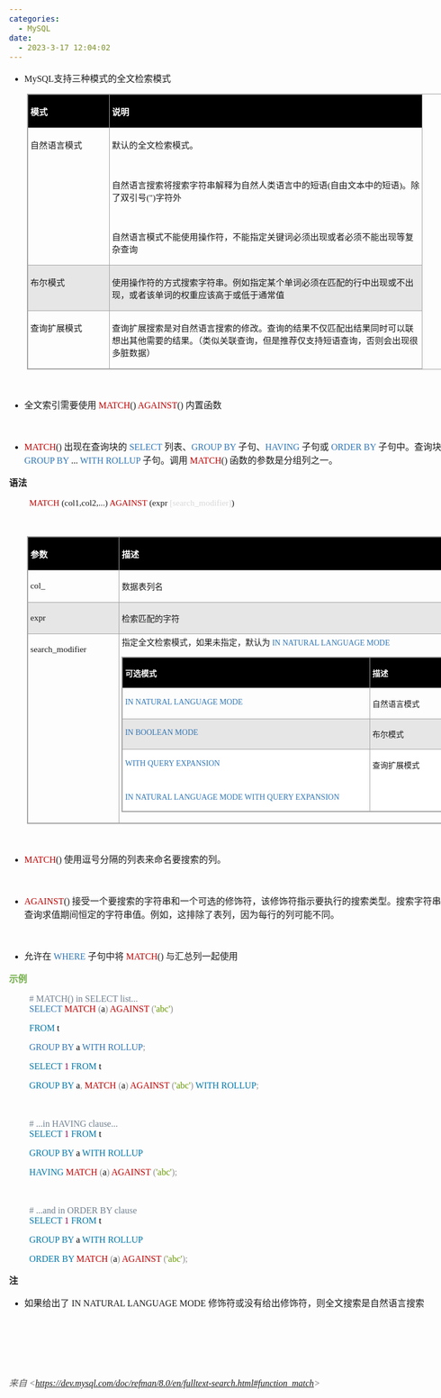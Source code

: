 ```yaml
---
categories:
  - MySQL
date:
  - 2023-3-17 12:04:02
---
```


<body lang=zh-CN style='font-family:"Microsoft YaHei UI";font-size:12.0pt'>
<!--StartFragment-->

<div style='direction:ltr;border-width:100%'>

<div style='direction:ltr;margin-top:0in;margin-left:0in;width:8.6909in'>

<div style='direction:ltr;margin-top:0in;margin-left:0in;width:8.6909in'>

<ul type=disc style='direction:ltr;unicode-bidi:embed;margin-top:0in;
 margin-bottom:0in'>
 <li style='margin-top:0;margin-bottom:0;vertical-align:middle'><span
     style='font-family:"Comic Sans MS";font-size:12.0pt'>MySQL</span><span
     style='font-family:"Microsoft YaHei UI";font-size:12.0pt'>支持三种模式的全文检索模式</span></li>
</ul>

<div style='direction:ltr'>

<table border=1 cellpadding=0 cellspacing=0 valign=top style='direction:ltr;
 border-collapse:collapse;border-style:solid;border-color:#A3A3A3;border-width:
 1pt;margin-left:.3333in' title="" summary="">
 <tr>
  <td style='border-style:solid;border-color:#A3A3A3;border-width:1pt;
  background-color:black;vertical-align:top;width:1.4159in;padding:2.0pt 3.0pt 2.0pt 3.0pt'>
  <p style='font-family:"Microsoft YaHei UI";font-size:11.5pt;
  color:white'><span style='font-weight:bold'>模式</span></p>
  </td>
  <td style='border-style:solid;border-color:#A3A3A3;border-width:1pt;
  background-color:black;vertical-align:top;width:5.6312in;padding:2.0pt 3.0pt 2.0pt 3.0pt'>
  <p style='font-family:"Microsoft YaHei UI";font-size:11.5pt;
  color:white'><span style='font-weight:bold'>说明</span></p>
  </td>
 </tr>
 <tr>
  <td style='border-style:solid;border-color:#A3A3A3;border-width:1pt;
  vertical-align:top;width:1.4159in;padding:2.0pt 3.0pt 2.0pt 3.0pt'>
  <p style='font-family:"Microsoft YaHei UI";font-size:11.5pt'>自然语言模式</p>
  </td>
  <td style='border-style:solid;border-color:#A3A3A3;border-width:1pt;
  vertical-align:top;width:5.6979in;padding:2.0pt 3.0pt 2.0pt 3.0pt'>
  <p style='font-family:"Microsoft YaHei UI";font-size:11.5pt'>默认的全文检索模式。</p>
  <p style='font-family:"Comic Sans MS";font-size:11.5pt'>&nbsp;</p>
  <p style='font-size:11.5pt'><span style='font-family:"Microsoft YaHei UI"'>自然语言搜索将搜索字符串解释为自然人类语言中的短语</span><span
  style='font-family:"Comic Sans MS"'>(</span><span style='font-family:"Microsoft YaHei UI"'>自由文本中的短语</span><span
  style='font-family:"Comic Sans MS"'>)</span><span style='font-family:"Microsoft YaHei UI"'>。除了双引号</span><span
  style='font-family:"Comic Sans MS"'>(&quot;)</span><span style='font-family:
  "Microsoft YaHei UI"'>字符外</span></p>
  <p style='font-family:"Comic Sans MS";font-size:11.5pt'>&nbsp;</p>
  <p style='font-family:"Microsoft YaHei UI";font-size:11.5pt'>自然语言模式不能使用操作符，不能指定关键词必须出现或者必须不能出现等复杂查询</p>
  </td>
 </tr>
 <tr>
  <td style='border-style:solid;border-color:#A3A3A3;border-width:1pt;
  background-color:#E7E6E6;vertical-align:top;width:1.4159in;padding:2.0pt 3.0pt 2.0pt 3.0pt'>
  <p style='font-family:"Microsoft YaHei UI";font-size:11.5pt'>布尔模式</p>
  </td>
  <td style='border-style:solid;border-color:#A3A3A3;border-width:1pt;
  background-color:#E7E6E6;vertical-align:top;width:5.6312in;padding:2.0pt 3.0pt 2.0pt 3.0pt'>
  <p style='font-family:"Microsoft YaHei UI";font-size:11.5pt'>使用操作符的方式搜索字符串。例如指定某个单词必须在匹配的行中出现或不出现，或者该单词的权重应该高于或低于通常值</p>
  </td>
 </tr>
 <tr>
  <td style='border-style:solid;border-color:#A3A3A3;border-width:1pt;
  vertical-align:top;width:1.4159in;padding:2.0pt 3.0pt 2.0pt 3.0pt'>
  <p style='font-family:"Microsoft YaHei UI";font-size:11.5pt'>查询扩展模式</p>
  </td>
  <td style='border-style:solid;border-color:#A3A3A3;border-width:1pt;
  vertical-align:top;width:5.6312in;padding:2.0pt 3.0pt 2.0pt 3.0pt'>
  <p style='font-family:"Microsoft YaHei UI";font-size:11.5pt'>查询扩展搜索是对自然语言搜索的修改。查询的结果不仅匹配出结果同时可以联想出其他需要的结果。（类似关联查询，但是推荐仅支持短语查询，否则会出现很多脏数据）</p>
  </td>
 </tr>
</table>

</div>

<p style='font-family:"Comic Sans MS";font-size:12.0pt'>&nbsp;</p>

<ul type=disc style='direction:ltr;unicode-bidi:embed;margin-top:0in;
 margin-bottom:0in'>
 <li style='margin-top:0;margin-bottom:0;vertical-align:middle'><span
     style='font-family:"Microsoft YaHei UI";font-size:12.0pt' lang=zh-CN>全文索引需要使用</span><span
     style='font-family:"Comic Sans MS";font-size:12.0pt' lang=en-US> </span><span
     style='font-family:"Comic Sans MS";font-size:12.0pt;color:#C00000'
     lang=en-US>MATCH</span><span style='font-family:"Comic Sans MS";
     font-size:12.0pt' lang=en-US>() </span><span style='font-family:"Comic Sans MS";
     font-size:12.0pt;color:#C00000' lang=en-US>AGAINST</span><span
     style='font-family:"Comic Sans MS";font-size:12.0pt' lang=en-US>() </span><span
     style='font-family:"Microsoft YaHei UI";font-size:12.0pt' lang=zh-CN>内置函数</span></li>
</ul>

<p style='margin-left:.375in;font-family:"Comic Sans MS";font-size:
12.0pt'>&nbsp;</p>

<ul type=disc style='direction:ltr;unicode-bidi:embed;margin-top:0in;
 margin-bottom:0in'>
 <li style='margin-top:0;margin-bottom:0;vertical-align:middle'><span
     style='font-family:"Comic Sans MS";font-size:12.0pt;color:#C00000'>MATCH</span><span
     style='font-family:"Comic Sans MS";font-size:12.0pt'>() </span><span
     style='font-family:"Microsoft YaHei UI";font-size:12.0pt'>出现在查询块的 </span><span
     style='font-family:"Comic Sans MS";font-size:12.0pt;color:#2E75B5'>SELECT </span><span
     style='font-family:"Microsoft YaHei UI";font-size:12.0pt'>列表、</span><span
     style='font-family:"Comic Sans MS";font-size:12.0pt;color:#2E75B5'>GROUP
     BY </span><span style='font-family:"Microsoft YaHei UI";font-size:12.0pt'>子句、</span><span
     style='font-family:"Comic Sans MS";font-size:12.0pt;color:#2E75B5'>HAVING </span><span
     style='font-family:"Microsoft YaHei UI";font-size:12.0pt'>子句或 </span><span
     style='font-family:"Comic Sans MS";font-size:12.0pt;color:#2E75B5'>ORDER
     BY </span><span style='font-family:"Microsoft YaHei UI";font-size:12.0pt'>子句中。查询块包含一个
     </span><span style='font-family:"Comic Sans MS";font-size:12.0pt;
     color:#2E75B5'>GROUP BY</span><span style='font-family:"Comic Sans MS";
     font-size:12.0pt'> ... </span><span style='font-family:"Comic Sans MS";
     font-size:12.0pt;color:#2E75B5'>WITH ROLLUP </span><span style='font-family:
     "Microsoft YaHei UI";font-size:12.0pt'>子句。调用 </span><span
     style='font-family:"Comic Sans MS";font-size:12.0pt;color:#C00000'>MATCH</span><span
     style='font-family:"Comic Sans MS";font-size:12.0pt'>() </span><span
     style='font-family:"Microsoft YaHei UI";font-size:12.0pt'>函数的参数是分组列之一。</span></li>
</ul>

<p style='font-family:"Microsoft YaHei UI";font-size:12.0pt'><span
style='font-weight:bold'>语法</span></p>

<p style='margin-left:.375in;font-family:"Comic Sans MS";font-size:
11.5pt'><span style='color:#C00000'>MATCH</span> (col1,col2,...) <span
style='color:#C00000'>AGAINST</span> (expr<span style='color:#D8D8D8'>
[search_modifier]</span>)</p>

<p style='margin-left:.375in;font-family:"Comic Sans MS";font-size:
12.0pt'>&nbsp;</p>

<div style='direction:ltr'>

<table border=1 cellpadding=0 cellspacing=0 valign=top style='direction:ltr;
 border-collapse:collapse;border-style:solid;border-color:#A3A3A3;border-width:
 1pt;margin-left:.3333in' title="" summary="">
 <tr>
  <td style='border-style:solid;border-color:#A3A3A3;border-width:1pt;
  background-color:black;vertical-align:top;width:1.5986in;padding:2.0pt 3.0pt 2.0pt 3.0pt'>
  <p style='font-family:"Microsoft YaHei UI";font-size:11.5pt;
  color:white'><span style='font-weight:bold'>参数</span></p>
  </td>
  <td style='border-style:solid;border-color:#A3A3A3;border-width:1pt;
  background-color:black;vertical-align:top;width:6.6291in;padding:2.0pt 3.0pt 2.0pt 3.0pt'>
  <p style='font-family:"Microsoft YaHei UI";font-size:11.5pt;
  color:white'><span style='font-weight:bold'>描述</span></p>
  </td>
 </tr>
 <tr>
  <td style='border-style:solid;border-color:#A3A3A3;border-width:1pt;
  vertical-align:top;width:1.5986in;padding:2.0pt 3.0pt 2.0pt 3.0pt'>
  <p style='font-family:"Comic Sans MS";font-size:11.5pt'
  lang=en-US>col_</p>
  </td>
  <td style='border-style:solid;border-color:#A3A3A3;border-width:1pt;
  vertical-align:top;width:6.6291in;padding:2.0pt 3.0pt 2.0pt 3.0pt'>
  <p style='font-family:"Microsoft YaHei UI";font-size:11.0pt'>数据表列名</p>
  </td>
 </tr>
 <tr>
  <td style='border-style:solid;border-color:#A3A3A3;border-width:1pt;
  background-color:#E7E6E6;vertical-align:top;width:1.5986in;padding:2.0pt 3.0pt 2.0pt 3.0pt'>
  <p style='font-family:"Comic Sans MS";font-size:11.5pt'
  lang=en-US>expr</p>
  </td>
  <td style='border-style:solid;border-color:#A3A3A3;border-width:1pt;
  background-color:#E7E6E6;vertical-align:top;width:6.6291in;padding:2.0pt 3.0pt 2.0pt 3.0pt'>
  <p style='font-family:"Microsoft YaHei UI";font-size:11.0pt'>检索匹配的字符</p>
  </td>
 </tr>
 <tr>
  <td style='border-style:solid;border-color:#A3A3A3;border-width:1pt;
  vertical-align:top;width:1.5986in;padding:2.0pt 3.0pt 2.0pt 3.0pt'>
  <p style='font-family:"Comic Sans MS";font-size:11.5pt'>search_modifier</p>
  </td>
  <td style='border-style:solid;border-color:#A3A3A3;border-width:1pt;
  vertical-align:top;width:6.7611in;padding:2.0pt 3.0pt 2.0pt 3.0pt'>
  <p style='margin:0in'><span style='font-family:"Microsoft YaHei UI";
  font-size:11.0pt' lang=zh-CN>指定全文检索模式，如果未指定，默认为</span><span style='font-family:
  "Comic Sans MS";font-size:11.0pt' lang=en-US> </span><span style='font-family:
  "Comic Sans MS";font-size:10.5pt;color:#2E75B5' lang=zh-CN>IN NATURAL
  LANGUAGE MODE</span></p>
  <div style='direction:ltr'>
  <table border=1 cellpadding=0 cellspacing=0 valign=top style='direction:ltr;
   border-collapse:collapse;border-style:solid;border-color:#A3A3A3;border-width:
   1pt' title="" summary="">
   <tr>
    <td style='border-style:solid;border-color:#A3A3A3;border-width:1pt;
    background-color:black;vertical-align:top;width:4.5097in;padding:2.0pt 3.0pt 2.0pt 3.0pt'>
    <p style='font-family:"Microsoft YaHei UI";font-size:10.5pt;
    color:white'><span style='font-weight:bold'>可选模式</span></p>
    </td>
    <td style='border-style:solid;border-color:#A3A3A3;border-width:1pt;
    background-color:black;vertical-align:top;width:2.0687in;padding:2.0pt 3.0pt 2.0pt 3.0pt'>
    <p style='font-family:"Microsoft YaHei UI";font-size:10.5pt;
    color:white'><span style='font-weight:bold'>描述</span></p>
    </td>
   </tr>
   <tr>
    <td style='border-style:solid;border-color:#A3A3A3;border-width:1pt;
    vertical-align:top;width:4.5097in;padding:2.0pt 3.0pt 2.0pt 3.0pt'>
    <p style='font-family:"Comic Sans MS";font-size:10.5pt;
    color:#2E75B5'>IN NATURAL LANGUAGE MODE</p>
    </td>
    <td style='border-style:solid;border-color:#A3A3A3;border-width:1pt;
    vertical-align:top;width:2.0687in;padding:2.0pt 3.0pt 2.0pt 3.0pt'>
    <p style='font-family:"Microsoft YaHei UI";font-size:10.5pt'>自然语言模式</p>
    </td>
   </tr>
   <tr>
    <td style='border-style:solid;border-color:#A3A3A3;border-width:1pt;
    background-color:#E7E6E6;vertical-align:top;width:4.5097in;padding:2.0pt 3.0pt 2.0pt 3.0pt'>
    <p style='font-family:"Comic Sans MS";font-size:10.5pt;
    color:#2E75B5'>IN BOOLEAN MODE</p>
    </td>
    <td style='border-style:solid;border-color:#A3A3A3;border-width:1pt;
    background-color:#E7E6E6;vertical-align:top;width:2.0687in;padding:2.0pt 3.0pt 2.0pt 3.0pt'>
    <p style='font-family:"Microsoft YaHei UI";font-size:10.5pt'>布尔模式</p>
    </td>
   </tr>
   <tr>
    <td style='border-style:solid;border-color:#A3A3A3;border-width:1pt;
    background-color:white;vertical-align:top;width:4.5097in;padding:2.0pt 3.0pt 2.0pt 3.0pt'>
    <p style='font-family:"Comic Sans MS";font-size:10.5pt;
    color:#2E75B5'>WITH QUERY EXPANSION</p>
    <p style='font-family:"Comic Sans MS";font-size:10.5pt;
    color:#2E75B5'>&nbsp;</p>
    <p style='font-family:"Comic Sans MS";font-size:10.5pt;
    color:#2E75B5'>IN NATURAL LANGUAGE MODE WITH QUERY EXPANSION</p>
    </td>
    <td style='border-style:solid;border-color:#A3A3A3;border-width:1pt;
    background-color:white;vertical-align:top;width:2.0687in;padding:2.0pt 3.0pt 2.0pt 3.0pt'>
    <p style='font-family:"Microsoft YaHei UI";font-size:10.5pt'>查询扩展模式</p>
    </td>
   </tr>
  </table>
  </div>
  </td>
 </tr>
</table>

</div>

<p style='margin-left:.375in;font-family:"Comic Sans MS";font-size:
12.0pt'>&nbsp;</p>

<ul type=disc style='direction:ltr;unicode-bidi:embed;margin-top:0in;
 margin-bottom:0in'>
 <li style='margin-top:0;margin-bottom:0;vertical-align:middle'><span
     style='font-family:"Comic Sans MS";font-size:12.0pt;color:#C00000'
     lang=en-US>MATCH</span><span style='font-family:"Comic Sans MS";
     font-size:12.0pt' lang=en-US>() </span><span style='font-family:"Microsoft YaHei UI";
     font-size:12.0pt' lang=zh-CN>使用逗号分隔的列表来命名要搜索的列。</span></li>
</ul>

<p style='margin-left:.375in;font-family:"Comic Sans MS";font-size:
12.0pt' lang=en-US>&nbsp;</p>

<ul type=disc style='direction:ltr;unicode-bidi:embed;margin-top:0in;
 margin-bottom:0in'>
 <li style='margin-top:0;margin-bottom:0;vertical-align:middle'><span
     style='font-family:"Comic Sans MS";font-size:12.0pt;color:#C00000'
     lang=en-US>AGAINST</span><span style='font-family:"Comic Sans MS";
     font-size:12.0pt' lang=en-US>() </span><span style='font-family:"Microsoft YaHei UI";
     font-size:12.0pt' lang=zh-CN>接受一个要搜索的字符串和一个可选的修饰符，该修饰符指示要执行的搜索类型。搜索字符串必须是在查询求值期间恒定的字符串值。例如，这排除了表列，因为每行的列可能不同。</span></li>
</ul>

<p style='margin-left:.375in;font-family:"Comic Sans MS";font-size:
12.0pt'>&nbsp;</p>

<ul type=disc style='direction:ltr;unicode-bidi:embed;margin-top:0in;
 margin-bottom:0in'>
 <li style='margin-top:0;margin-bottom:0;vertical-align:middle'><span
     style='font-family:"Microsoft YaHei UI";font-size:12.0pt'>允许在 </span><span
     style='font-family:"Comic Sans MS";font-size:12.0pt;color:#2E75B5'>WHERE </span><span
     style='font-family:"Microsoft YaHei UI";font-size:12.0pt'>子句中将 </span><span
     style='font-family:"Comic Sans MS";font-size:12.0pt;color:#C00000'>MATCH</span><span
     style='font-family:"Comic Sans MS";font-size:12.0pt'>() </span><span
     style='font-family:"Microsoft YaHei UI";font-size:12.0pt'>与汇总列一起使用</span></li>
</ul>

<p style='font-family:"Microsoft YaHei UI";font-size:12.0pt;
color:#70AD47'><span style='font-weight:bold'>示例</span></p>

<p style='margin-left:.375in;font-family:"Comic Sans MS";font-size:
12.0pt'><span style='color:slategray'># MATCH() in SELECT list...</span><span
style='color:black'><br>
</span><span style='color:#2E75B5'>SELECT </span><span style='color:#C00000'>MATCH
</span><span style='color:#909090'>(</span><span style='color:black'>a</span><span
style='color:#909090'>) </span><span style='color:#C00000'>AGAINST </span><span
style='color:#909090'>(</span><span style='color:#669900'>'abc'</span><span
style='color:#909090'>)</span></p>

<p style='margin-left:.375in;font-family:"Comic Sans MS";font-size:
12.0pt'><span style='color:#0077AA'>FROM</span><span style='color:black'> t </span></p>

<p style='margin-left:.375in;font-family:"Comic Sans MS";font-size:
12.0pt'><span style='color:#2E75B5'>GROUP BY</span><span style='color:black'> a
</span><span style='color:#2E75B5'>WITH ROLLUP</span><span style='color:#909090'>;</span></p>

<p style='margin-left:.375in;font-family:"Comic Sans MS";font-size:
12.0pt'><span style='color:#0077AA'>SELECT </span><span style='color:#990055'>1
</span><span style='color:#0077AA'>FROM</span><span style='color:black'> t </span></p>

<p style='margin-left:.375in;font-family:"Comic Sans MS";font-size:
12.0pt'><span style='color:#0077AA'>GROUP BY</span><span style='color:black'> a</span><span
style='color:#909090'>, </span><span style='color:#C00000'>MATCH </span><span
style='color:#909090'>(</span><span style='color:black'>a</span><span
style='color:#909090'>) </span><span style='color:#C00000'>AGAINST </span><span
style='color:#909090'>(</span><span style='color:#669900'>'abc'</span><span
style='color:#909090'>) </span><span style='color:#0077AA'>WITH ROLLUP</span><span
style='color:#909090'>;</span></p>

<p style='margin-left:.375in;font-family:"Comic Sans MS";font-size:
12.0pt;color:slategray'>&nbsp;</p>

<p style='margin-left:.375in;font-family:"Comic Sans MS";font-size:
12.0pt'><span style='color:slategray'># ...in HAVING clause...</span><span
style='color:black'><br>
</span><span style='color:#0077AA'>SELECT </span><span style='color:#990055'>1 </span><span
style='color:#0077AA'>FROM</span><span style='color:black'> t</span></p>

<p style='margin-left:.375in;font-family:"Comic Sans MS";font-size:
12.0pt'><span style='color:#0077AA'>GROUP BY</span><span style='color:black'> a
</span><span style='color:#0077AA'>WITH ROLLUP </span></p>

<p style='margin-left:.375in;font-family:"Comic Sans MS";font-size:
12.0pt'><span style='color:#0077AA'>HAVING </span><span style='color:#C00000'>MATCH
</span><span style='color:#909090'>(</span><span style='color:black'>a</span><span
style='color:#909090'>) </span><span style='color:#C00000'>AGAINST </span><span
style='color:#909090'>(</span><span style='color:#669900'>'abc'</span><span
style='color:#909090'>);</span></p>

<p style='margin-left:.375in;font-family:"Comic Sans MS";font-size:
12.0pt;color:#909090'>&nbsp;</p>

<p style='margin-left:.375in;font-family:"Comic Sans MS";font-size:
12.0pt'><span style='color:slategray'># ...and in ORDER BY clause</span><span
style='color:black'><br>
</span><span style='color:#0077AA'>SELECT </span><span style='color:#990055'>1 </span><span
style='color:#0077AA'>FROM</span><span style='color:black'> t </span></p>

<p style='margin-left:.375in;font-family:"Comic Sans MS";font-size:
12.0pt'><span style='color:#0077AA'>GROUP BY</span><span style='color:black'> a
</span><span style='color:#0077AA'>WITH ROLLUP </span></p>

<p style='margin-left:.375in;font-family:"Comic Sans MS";font-size:
12.0pt'><span style='color:#0077AA'>ORDER BY </span><span style='color:#C00000'>MATCH
</span><span style='color:#909090'>(</span><span style='color:black'>a</span><span
style='color:#909090'>) </span><span style='color:#C00000'>AGAINST </span><span
style='color:#909090'>(</span><span style='color:#669900'>'abc'</span><span
style='color:#909090'>);</span></p>

<p style='font-family:"Microsoft YaHei UI";font-size:12.0pt'><span
style='font-weight:bold'>注</span></p>

<ul type=disc style='direction:ltr;unicode-bidi:embed;margin-top:0in;
 margin-bottom:0in'>
 <li style='margin-top:0;margin-bottom:0;vertical-align:middle'><span
     style='font-family:"Microsoft YaHei UI";font-size:12.0pt'>如果给出了</span><span
     style='font-family:"Comic Sans MS";font-size:12.0pt'> IN NATURAL LANGUAGE
     MODE </span><span style='font-family:"Microsoft YaHei UI";font-size:12.0pt'>修饰符或没有给出修饰符，则全文搜索是自然语言搜索</span></li>
</ul>

<p style='font-family:"Comic Sans MS";font-size:12.0pt'>&nbsp;</p>

<p style='font-family:"Comic Sans MS";font-size:12.0pt'>&nbsp;</p>

<p><cite style='font-family:"Comic Sans MS";font-size:12.0pt'>&nbsp;</cite></p>

<p><cite style='font-size:12.0pt;color:#595959'><span
style='font-family:"Microsoft YaHei UI"'>来自</span><span style='font-family:
"Comic Sans MS"'> &lt;</span><a
href="https://dev.mysql.com/doc/refman/8.0/en/fulltext-search.html#function_match"><span
style='font-family:"Comic Sans MS"'>https://dev.mysql.com/doc/refman/8.0/en/fulltext-search.html#function_match</span></a><span
style='font-family:"Comic Sans MS"'>&gt; </span></cite></p>

</div>

</div>

</div>

<!--EndFragment-->
</body>
